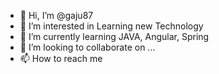 - 👋 Hi, I’m @gaju87
- 👀 I’m interested in Learning new Technology
- 🌱 I’m currently learning JAVA, Angular, Spring
- 💞️ I’m looking to collaborate on ...
- 📫 How to reach me 

<!---
gaju87/gaju87 is a ✨ special ✨ repository because its `README.md` (this file) appears on your GitHub profile.
You can click the Preview link to take a look at your changes.
--->
